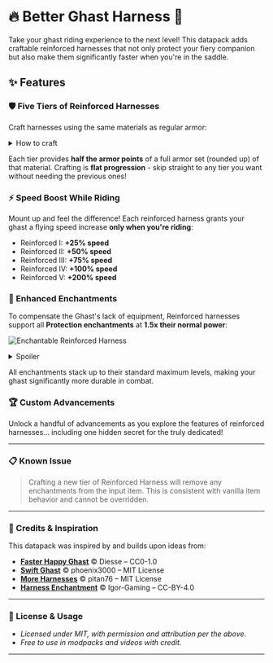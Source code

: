 # 🔥 Better Ghast Harness 👻

Take your ghast riding experience to the next level! This datapack adds craftable reinforced harnesses that not only protect your fiery companion but also make them significantly faster when you're in the saddle.

## ✨ Features

### 🛡️ Five Tiers of Reinforced Harnesses
Craft harnesses using the same materials as regular armor:

<details>
<summary>How to craft</summary>

![Reinforced Harness I](https://cdn.modrinth.com/data/cached_images/88db06036dff72ee569279310148e7cfb534babd.png)

Reinforced Harness I - 5 armor points

![Reinforced Harness II](https://cdn.modrinth.com/data/cached_images/2ad88e723bd77accc08725de9ba689d3b8fae152.png)

Reinforced Harness II - 6 armor points

![Reinforced Harness III](https://cdn.modrinth.com/data/cached_images/f7e63b4fa67ab201239d0feabbb1cbf24a872cf6.png)

Reinforced Harness III - 8 armor points

![Reinforced Harness IV](https://cdn.modrinth.com/data/cached_images/39c7ed4e6e3929145c136716ed6fb5384f764384.png)

Reinforced Harness IV - 10 armor points - 4 Armor Thoughness

![Reinforced Harness V](https://cdn.modrinth.com/data/cached_images/f5ed8fa80323f758d9c6cd7ae79a0020d2272396.png)

Reinforced Harness V - 10 armor points - 4 Armor Thoughness - 20% Knockback Resistance

(upgraded via Smithing Table)

</details>

Each tier provides **half the armor points** of a full armor set (rounded up) of that material. Crafting is **flat progression** - skip straight to any tier you want without needing the previous ones! 

### ⚡ Speed Boost While Riding
Mount up and feel the difference! Each reinforced harness grants your ghast a flying speed increase **only when you're riding**:

- Reinforced I: **+25% speed**
- Reinforced II: **+50% speed**
- Reinforced III: **+75% speed**
- Reinforced IV: **+100% speed**
- Reinforced V: **+200% speed**

### 📖 Enhanced Enchantments
To compensate the Ghast's lack of equipment, Reinforced harnesses support all **Protection enchantments** at **1.5x their normal power**:

![Enchantable Reinforced Harness](https://cdn.modrinth.com/data/cached_images/c5b7dfe5b09038ca63f77dae91a09a1576a0e592.png)


<details>
<summary>Spoiler</summary>

- Harness Protection
- Harness Fire Protection
- Harness Blast Protection
- Harness Projectile Protection

</details>




All enchantments stack up to their standard maximum levels, making your ghast significantly more durable in combat.

### 🏆 Custom Advancements
Unlock a handful of advancements as you explore the features of reinforced harnesses... including one hidden secret for the truly dedicated!

---

### 📋 Known Issue

> Crafting a new tier of Reinforced Harness will remove any enchantments from the input item. This is consistent with vanilla item behavior and cannot be overridden.

---

### 🙏 Credits & Inspiration

This datapack was inspired by and builds upon ideas from:
- **[Faster Happy Ghast](https://modrinth.com/project/ITSXgFiI)** © Diesse – CC0-1.0
- **[Swift Ghast](https://modrinth.com/project/RTBZXjdc)** © phoenix3000 – MIT License
- **[More Harnesses](https://modrinth.com/project/NjhJYONf)** © pitan76 – MIT License
- **[Harness Enchantment](https://modrinth.com/project/s1hBbPcx)** © Igor-Gaming – CC-BY-4.0

---

### 📝 License & Usage

- *Licensed under MIT, with permission and attribution per the above.* 
-  *Free to use in modpacks and videos with credit.*

---